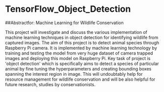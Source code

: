 # TensorFlow_Object_Detection

##Abstractfor: Machine Learning for Wildlife Conservation

This project will investigate and discuss the various implementation of machine learning techniques in object detection for identifying wildlife from captured images. The aim of this project is to detect animal species through Raspberry Pi camera. It is implemented by machine learning technology by training and testing the model from very huge dataset of camera trapped images and deploying this model on Raspberry Pi.
Key task of project is 'object detection' which is specifically aims to detect a species of particular animal by fine tuning the hyperparameters and creating bounding boxes spanning the interest region in image. This will undoubtably help for resource management for wildlife conservation and will be also helpful for future research, studies by conservationists.
